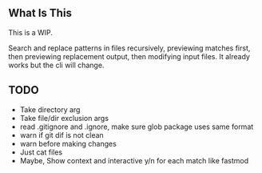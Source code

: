 ## What Is This
This is a WIP.

Search and replace patterns in files recursively, previewing matches first, then previewing replacement output, then modifying input files.
It already works but the cli will change.

## TODO
- Take directory arg
- Take file/dir exclusion args
- read .gitignore and .ignore, make sure glob package uses same format
- warn if git dif is not clean
- warn before making changes
- Just cat files
- Maybe, Show context and interactive y/n for each match like fastmod
